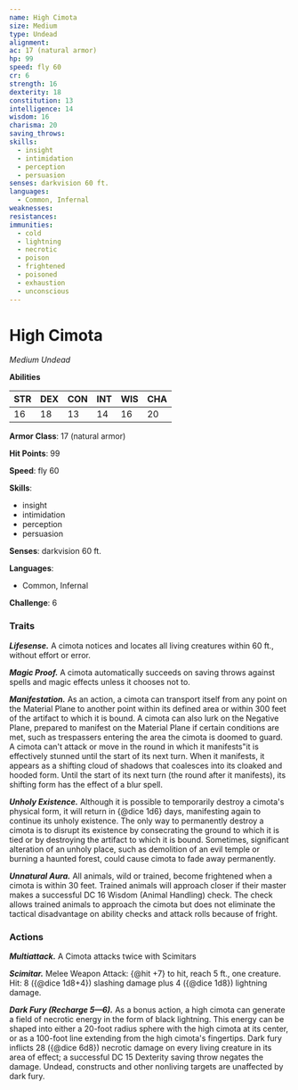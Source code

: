 ```yaml
---
name: High Cimota
size: Medium
type: Undead
alignment: 
ac: 17 (natural armor)
hp: 99
speed: fly 60
cr: 6
strength: 16
dexterity: 18
constitution: 13
intelligence: 14
wisdom: 16
charisma: 20
saving_throws:
skills:
  - insight
  - intimidation
  - perception
  - persuasion
senses: darkvision 60 ft.
languages:
  - Common, Infernal
weaknesses:
resistances:
immunities:
  - cold
  - lightning
  - necrotic
  - poison
  - frightened
  - poisoned
  - exhaustion
  - unconscious
---
```


# High Cimota

*Medium Undead*

**Abilities**

| STR | DEX | CON | INT | WIS | CHA |
| --- | --- | --- | --- | --- | --- |
| 16 | 18 | 13 | 14 | 16 | 20 |

**Armor Class**: 17 (natural armor)

**Hit Points**: 99

**Speed**: fly 60

**Skills**:
  - insight
  - intimidation
  - perception
  - persuasion

**Senses**: darkvision 60 ft.

**Languages**:
  - Common, Infernal

**Challenge**: 6

### Traits
***Lifesense.*** A cimota notices and locates all living creatures within 60 ft., without effort or error.

***Magic Proof.*** A cimota automatically succeeds on saving throws against spells and magic effects unless it chooses not to.

***Manifestation.*** As an action, a cimota can transport itself from any point on the Material Plane to another point within its defined area or within 300 feet of the artifact to which it is bound. A cimota can also lurk on the Negative Plane, prepared to manifest on the Material Plane if certain conditions are met, such as trespassers entering the area the cimota is doomed to guard. A cimota can't attack or move in the round in which it manifests"it is effectively stunned until the start of its next turn. When it manifests, it appears as a shifting cloud of shadows that coalesces into its cloaked and hooded form. Until the start of its next turn (the round after it manifests), its shifting form has the effect of a blur spell.

***Unholy Existence.*** Although it is possible to temporarily destroy a cimota's physical form, it will return in {@dice 1d6} days, manifesting again to continue its unholy existence. The only way to permanently destroy a cimota is to disrupt its existence by consecrating the ground to which it is tied or by destroying the artifact to which it is bound. Sometimes, significant alteration of an unholy place, such as demolition of an evil temple or burning a haunted forest, could cause cimota to fade away permanently.

***Unnatural Aura.*** All animals, wild or trained, become frightened when a cimota is within 30 feet. Trained animals will approach closer if their master makes a successful DC 16 Wisdom (Animal Handling) check. The check allows trained animals to approach the cimota but does not eliminate the tactical disadvantage on ability checks and attack rolls because of fright.

### Actions
***Multiattack.*** A Cimota attacks twice with Scimitars

***Scimitar.*** Melee Weapon Attack: {@hit +7} to hit, reach 5 ft., one creature. Hit: 8 ({@dice 1d8+4}) slashing damage plus 4 ({@dice 1d8}) lightning damage.

***Dark Fury (Recharge 5—6).*** As a bonus action, a high cimota can generate a field of necrotic energy in the form of black lightning. This energy can be shaped into either a 20-foot radius sphere with the high cimota at its center, or as a 100-foot line extending from the high cimota's fingertips. Dark fury inflicts 28 ({@dice 6d8}) necrotic damage on every living creature in its area of effect; a successful DC 15 Dexterity saving throw negates the damage. Undead, constructs and other nonliving targets are unaffected by dark fury.

